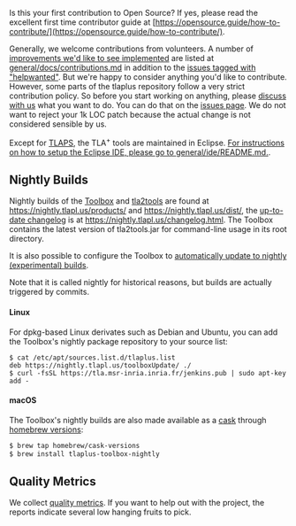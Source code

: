 Is this your first contribution to Open Source? If yes, please read the excellent first time contributor guide at [https://opensource.guide/how-to-contribute/](https://opensource.guide/how-to-contribute/).

Generally, we welcome contributions from volunteers. A number of [improvements we'd like to see implemented](https://github.com/tlaplus/tlaplus/blob/master/general/docs/contributions.md) are listed at [general/docs/contributions.md](https://github.com/tlaplus/tlaplus/blob/master/general/docs/contributions.md) in addition to the [issues tagged with "helpwanted"](https://github.com/tlaplus/tlaplus/issues?q=is%3Aopen+is%3Aissue+label%3A%22help+wanted%22). But we're happy to consider anything you'd like to contribute. However, some parts of the tlaplus repository follow a very strict contribution policy. So before you start working on anything, please [discuss with us](https://github.com/tlaplus/tlaplus/issues) what you want to do. You can do that on the [issues page](https://github.com/tlaplus/tlaplus/issues). We do not want to reject your 1k LOC patch because the actual change is not considered sensible by us.

 

Except for [TLAPS](https://tla.msr-inria.inria.fr/tlaps/content/Home.html), the TLA<sup>+</sup> tools are maintained in Eclipse. [For instructions on how to setup the Eclipse IDE, please go to general/ide/README.md.](https://github.com/tlaplus/tlaplus/tree/master/general/ide).

Nightly Builds
--------------

Nightly builds of the [Toolbox](https://nightly.tlapl.us/products/) and [tla2tools](https://nightly.tlapl.us/dist/) are found at https://nightly.tlapl.us/products/ and https://nightly.tlapl.us/dist/, the [up-to-date changelog](https://nightly.tlapl.us/changelog.html) is at https://nightly.tlapl.us/changelog.html.  The Toolbox contains the latest version of tla2tools.jar for command-line usage in its root directory.

It is also possible to configure the Toolbox to [automatically update to nightly (experimental) builds](https://nightly.tlapl.us/doc/update/update-preferences.html).  

Note that it is called nightly for historical reasons, but builds are actually triggered by commits.

#### Linux

For dpkg-based Linux derivates such as Debian and Ubuntu, you can add the Toolbox's nightly package repository to your source list:

```
$ cat /etc/apt/sources.list.d/tlaplus.list
deb https://nightly.tlapl.us/toolboxUpdate/ ./
$ curl -fsSL https://tla.msr-inria.inria.fr/jenkins.pub | sudo apt-key add -
```

#### macOS

The Toolbox's nightly builds are also made available as a [cask](https://github.com/Homebrew/homebrew-cask-versions/blob/master/Casks/tla-plus-toolbox-nightly.rb) through [homebrew versions](https://github.com/Homebrew/homebrew-cask-versions#usage):

```bash
$ brew tap homebrew/cask-versions
$ brew install tlaplus-toolbox-nightly
```

Quality Metrics
---------------

We collect [quality metrics](https://sonarcloud.io/organizations/tlaplus/projects). If you want to help out with the project, the reports indicate several low hanging fruits to pick.
